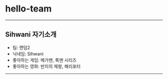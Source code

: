 # hello-team
---------------------------
## Sihwani 자기소개
* 팀: 랜덤2
* 닉네임: Sihwani
* 좋아하는 게임: 메가맨, 록맨 시리즈
* 좋아하는 영화: 반지의 제왕, 해리포터
---------------------------